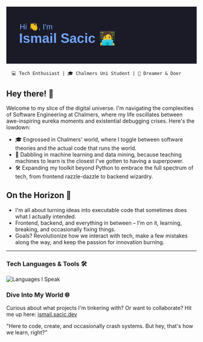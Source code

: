 
<p align="center">
  
  ![This is me](/header.png)

```sh-session
  💻 Tech Enthusiast | 🎓 Chalmers Uni Student | 🚀 Dreamer & Doer
```
  
</p>

## Hey there! 👋

Welcome to my slice of the digital universe. I'm navigating the complexities of Software Engineering at Chalmers, where my life oscillates between awe-inspiring eureka moments and existential debugging crises. Here's the lowdown:

- 🎓 Engrossed in Chalmers' world, where I toggle between software theories and the actual code that runs the world.
- 🤖 Dabbling in machine learning and data mining, because teaching machines to learn is the closest I've gotten to having a superpower.
- 🛠️ Expanding my toolkit beyond Python to embrace the full spectrum of tech, from frontend razzle-dazzle to backend wizardry.

## On the Horizon 🌅

- I'm all about turning ideas into executable code that sometimes does what I actually intended.
- Frontend, backend, and everything in between – I'm on it, learning, breaking, and occasionally fixing things.
- Goals? Revolutionize how we interact with tech, make a few mistakes along the way, and keep the passion for innovation burning.

---

### Tech Languages & Tools 🛠

![Languages I Speak](https://skillicons.dev/icons?i=py,ts,nodejs,react,linux,bash,java,cpp,cs,c)

### Dive Into My World 🌐

Curious about what projects I'm tinkering with? Or want to collaborate? Hit me up here: [ismail.sacic.dev](https://ismail.sacic.dev)

"Here to code, create, and occasionally crash systems. But hey, that's how we learn, right?"
